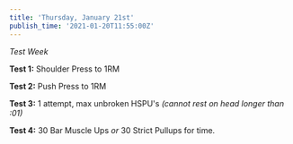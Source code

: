 ```yaml
---
title: 'Thursday, January 21st'
publish_time: '2021-01-20T11:55:00Z'
---
```


*Test Week*

**Test 1:** Shoulder Press to 1RM

**Test 2:** Push Press to 1RM

**Test 3:** 1 attempt, max unbroken HSPU's *(cannot rest on head longer
than :01)*

**Test 4:** 30 Bar Muscle Ups *or* 30 Strict Pullups for time.
